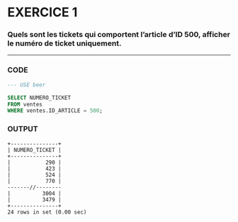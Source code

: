 # EXERCICE 1

### Quels sont les tickets qui comportent l’article d’ID 500, afficher le numéro de ticket uniquement.
---
### CODE

```sql
--- USE beer

SELECT NUMERO_TICKET
FROM ventes
WHERE ventes.ID_ARTICLE = 500;
```


### OUTPUT

    +---------------+
    | NUMERO_TICKET |
    +---------------+
    |           290 |
    |           423 |
    |           524 |
    |           770 |
    -------//--------
    |          3004 |
    |          3479 |
    +---------------+
    24 rows in set (0.00 sec)